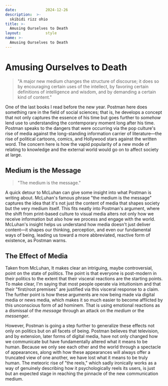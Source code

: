 ```yaml
---
date:             2024-12-26
description:  >-
  skibidi rizz ohio
title: >-
  Amusing Ourselves to Death
layout:           style
name: >-
  Amusing Ourselves to Death
---
```


# Amusing Ourselves to Death

> "A major new medium changes the structure of discourse; it does so by encouraging certain uses of the intellect, by favoring certain definitions of intelligence and wisdom, and by demanding a certain kind of content."

One of the last books I read before the new year. Postman here does something rare in the field of social sciences; that is, he develops a concept that not only captures the essence of his time but goes further to *somehow* lend use to understanding the contemporary moment long after his time. Postman speaks to the dangers that were occurring via the pop culture's rise of media against the long-standing information carrier of literature—the rise of political cartoons, comics, and Hollywood stars against the written word. The concern here is how the vapid popularity of a new mode of relating to knowledge and the external world would go on to affect society at large.

## Medium is the Message

> "The medium is the message."

A quick detour to McLuhan can give some insight into what Postman is writing about. McLuhan's famous phrase "the medium is the message" captures the idea that it's not just the content of media that shapes society but the very medium itself. This fits neatly into Postman's argument, where the shift from print-based culture to visual media alters not only how we receive information but also how we process and engage with the world. McLuhan's insight helps us understand how media doesn't just deliver content—it shapes our thinking, perception, and even our fundamental ways of being, leading us toward a more abbreviated, reactive form of existence, as Postman warns.

## The Effect of Media

Taken from McLuhan, It makes clear an intriguing, maybe controversial, point on the state of politics. The point is that everyone is post-modern in their politics to the extent that their visceral reactions are the starting points. To make clear, I'm saying that most people operate via intuitionism and that their "first/root premises" are justified via this visceral response to a claim. The further point is how these arguments are now being made via digital media or news media, which makes it so much easier to become afflicted by this unconscious form of ad hominem. That is using emotional reactions as a dismissal of the *message* through an attack on the *medium* or the *messenger*.

However, Postman is going a step further to generalize these effects not only on politics but on all facets of being. Postman believes that television, and by extension, later forms of digital media, have not only changed how we communicate but have fundamentally altered what it means to be human. Because we only see each other and the world through a spectacle of appearances, along with how these appearances will always offer a truncated view of one another, we have lost what it means to be truly human. The meteoric rise of "the reels," which sadly ironically works as a way of genuinely describing how it psychologically reels its users, is just but an expected stage in reaching the pinnacle of the new communication medium. 
